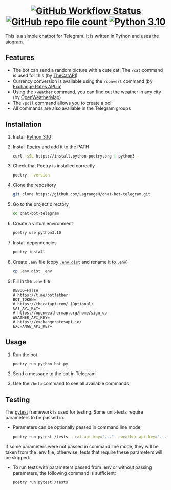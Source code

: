 <h1 align="center">
    <a href="https://github.com/LagrangeH/chat-bot-telegram/actions/workflows/test_and_lint.yml"><img alt="GitHub Workflow Status" src="https://img.shields.io/github/actions/workflow/status/LagrangeH/chat-bot-telegram/test_and_lint.yml"></a>
    <a href="https://github.com/LagrangeH/chat-bot-telegram"><img alt="GitHub repo file count" src="https://img.shields.io/github/directory-file-count/LagrangeH/chat-bot-telegram"></a>
    <a href="https://www.python.org/"><img alt="Python 3.10" src="https://img.shields.io/badge/python3.10-blue.svg"></a>
</h1>

This is a simple chatbot for Telegram. It is written in Python and uses the [aiogram](https://aiogram.dev/).

## Features

* The bot can send a random picture with a cute cat. The `/cat` command is used for this (by [TheCatAPI](https://thecatapi.com/))
* Currency conversion is available using the `/convert` command (by [Exchange Rates API.io](https://exchangeratesapi.io/))
* Using the `/weather` command, you can find out the weather in any city (by [OpenWeatherMap](https://openweathermap.org/))
* The `/poll` command allows you to create a poll
* All commands are also available in the Telegram groups

## Installation

1. Install [Python 3.10](https://www.python.org/)
2. Install [Poetry](https://python-poetry.org/docs/#installation) and add it to the PATH
    ```bash
    curl -sSL https://install.python-poetry.org | python3 -
    ```

3. Check that Poetry is installed correctly
    ```bash
    poetry --version
    ```

4. Clone the repository
    ```bash
   git clone https://github.com/LagrangeH/chat-bot-telegram.git
    ```

5. Go to the project directory
    ```bash
    cd chat-bot-telegram
    ```

6. Create a virtual environment
    ```bash
    poetry use python3.10
    ```

7. Install dependencies
    ```bash
    poetry install
    ```

8. Create `.env` file (copy [`.env.dist`](/.env.dist) and rename it to `.env`)
    ```bash
    cp .env.dist .env
    ```

9. Fill in the `.env` file
    ```dotenv
    DEBUG=False
    # https://t.me/botfather
    BOT_TOKEN=
    # https://thecatapi.com/ (Optional)
    CAT_API_KEY=
    # https://openweathermap.org/home/sign_up
    WEATHER_API_KEY=
    # https://exchangeratesapi.io/
    EXCHANGE_API_KEY=
    ```

## Usage

1. Run the bot
    ```bash
    poetry run python bot.py
    ```

2. Send a message to the bot in Telegram
3. Use the `/help` command to see all available commands

## Testing

The [pytest](https://docs.pytest.org/) framework is used for testing. Some unit-tests require parameters to be passed in.

* Parameters can be optionally passed in command line mode:

   ```bash
   poetry run pytest /tests --cat-api-key="..." --weather-api-key="..." --exchange-api-key="..."
   ```

If some parameters were not passed in command line mode, they will be taken from the .env file, otherwise, tests that require these parameters will be skipped.

* To run tests with parameters passed from .env or without passing parameters, the following command is sufficient:

   ```bash
   poetry run pytest /tests
   ```